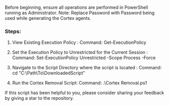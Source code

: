 Before beginning, ensure all operations are performed in PowerShell running as Administrator. 
Note: Replace Password with Password being used while generating the Cortex agents.

### Steps:

1. View Existing Execution Policy :
Command: Get-ExecutionPolicy

2. Set the Execution Policy to Unrestricted for the Current Session :
Command: Set-ExecutionPolicy Unrestricted -Scope Process -Force

3. Navigate to the Script Directory where the script is located :
Command: cd "C:\Path\To\DownloadedScript"

4. Run the Cortex Removal Script:
Command: .\Cortex Removal.ps1
 
If this script has been helpful to you, please consider sharing your feedback by giving a star to the repository.
